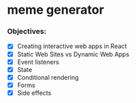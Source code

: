 # meme generator

<h3>Objectives:</h3>

- [x] Creating interactive web apps in React
- [x] Static Web Sites vs Dynamic Web Apps
- [x] Event listeners
- [x] State
- [x] Conditional rendering
- [x] Forms
- [x] Side effects
